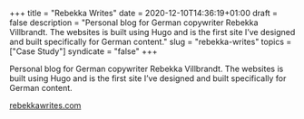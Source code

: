 +++
title = "Rebekka Writes"
date = 2020-12-10T14:36:19+01:00
draft = false
description = "Personal blog for German copywriter Rebekka Villbrandt. The websites is built using Hugo and is the first site I’ve designed and built specifically for German content."
slug = "rebekka-writes"
topics = ["Case Study"]
syndicate = "false"
+++

Personal blog for German copywriter Rebekka Villbrandt. The websites is built using Hugo and is the first site I’ve designed and built specifically for German content.

[rebekkawrites.com](https://rebekkawrites.com/)
